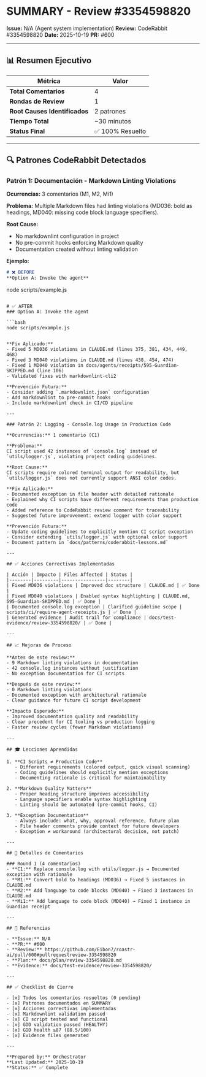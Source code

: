 # SUMMARY - Review #3354598820

**Issue:** N/A (Agent system implementation)
**Review:** CodeRabbit #3354598820
**Date:** 2025-10-19
**PR:** #600

---

## 📊 Resumen Ejecutivo

| Métrica | Valor |
|---------|-------|
| **Total Comentarios** | 4 |
| **Rondas de Review** | 1 |
| **Root Causes Identificados** | 2 patrones |
| **Tiempo Total** | ~30 minutos |
| **Status Final** | ✅ 100% Resuelto |

---

## 🔍 Patrones CodeRabbit Detectados

### Patrón 1: Documentación - Markdown Linting Violations

**Ocurrencias:** 3 comentarios (M1, M2, Mi1)

**Problema:**
Multiple Markdown files had linting violations (MD036: bold as headings, MD040: missing code block language specifiers).

**Root Cause:**
- No markdownlint configuration in project
- No pre-commit hooks enforcing Markdown quality
- Documentation created without linting validation

**Ejemplo:**
```markdown
# ❌ BEFORE
**Option A: Invoke the agent**

```
node scripts/example.js
```

# ✅ AFTER
### Option A: Invoke the agent

```bash
node scripts/example.js
```
```

**Fix Aplicado:**
- Fixed 5 MD036 violations in CLAUDE.md (lines 375, 381, 434, 449, 468)
- Fixed 3 MD040 violations in CLAUDE.md (lines 438, 454, 474)
- Fixed 1 MD040 violation in docs/agents/receipts/595-Guardian-SKIPPED.md (line 106)
- Validated fixes with markdownlint-cli2

**Prevención Futura:**
- Consider adding `.markdownlint.json` configuration
- Add markdownlint to pre-commit hooks
- Include markdownlint check in CI/CD pipeline

---

### Patrón 2: Logging - Console.log Usage in Production Code

**Ocurrencias:** 1 comentario (C1)

**Problema:**
CI script used 42 instances of `console.log` instead of `utils/logger.js`, violating project coding guidelines.

**Root Cause:**
CI scripts require colored terminal output for readability, but `utils/logger.js` does not currently support ANSI color codes.

**Fix Aplicado:**
- Documented exception in file header with detailed rationale
- Explained why CI scripts have different requirements than production code
- Added reference to CodeRabbit review comment for traceability
- Suggested future improvement: extend logger with color support

**Prevención Futura:**
- Update coding guidelines to explicitly mention CI script exception
- Consider extending `utils/logger.js` with optional color support
- Document pattern in `docs/patterns/coderabbit-lessons.md`

---

## ✅ Acciones Correctivas Implementadas

| Acción | Impacto | Files Affected | Status |
|--------|---------|----------------|--------|
| Fixed MD036 violations | Improved doc structure | CLAUDE.md | ✅ Done |
| Fixed MD040 violations | Enabled syntax highlighting | CLAUDE.md, 595-Guardian-SKIPPED.md | ✅ Done |
| Documented console.log exception | Clarified guideline scope | scripts/ci/require-agent-receipts.js | ✅ Done |
| Generated evidence | Audit trail for compliance | docs/test-evidence/review-3354598820/ | ✅ Done |

---

## 📈 Mejoras de Proceso

**Antes de este review:**
- 9 Markdown linting violations in documentation
- 42 console.log instances without justification
- No exception documentation for CI scripts

**Después de este review:**
- 0 Markdown linting violations
- Documented exception with architectural rationale
- Clear guidance for future CI script development

**Impacto Esperado:**
- Improved documentation quality and readability
- Clear precedent for CI tooling vs production logging
- Faster review cycles (fewer Markdown violations)

---

## 🎓 Lecciones Aprendidas

1. **CI Scripts ≠ Production Code**
   - Different requirements (colored output, quick visual scanning)
   - Coding guidelines should explicitly mention exceptions
   - Documenting rationale is critical for maintainability

2. **Markdown Quality Matters**
   - Proper heading structure improves accessibility
   - Language specifiers enable syntax highlighting
   - Linting should be automated (pre-commit hooks, CI)

3. **Exception Documentation**
   - Always include: what, why, approval reference, future plan
   - File header comments provide context for future developers
   - Exception ≠ workaround (architectural decision, not patch)

---

## 📝 Detalles de Comentarios

### Round 1 (4 comentarios)
- **C1:** Replace console.log with utils/logger.js → Documented exception with rationale
- **M1:** Convert bold to headings (MD036) → Fixed 5 instances in CLAUDE.md
- **M2:** Add language to code blocks (MD040) → Fixed 3 instances in CLAUDE.md
- **Mi1:** Add language to code block (MD040) → Fixed 1 instance in Guardian receipt

---

## 🔗 Referencias

- **Issue:** N/A
- **PR:** #600
- **Review:** https://github.com/Eibon7/roastr-ai/pull/600#pullrequestreview-3354598820
- **Plan:** docs/plan/review-3354598820.md
- **Evidence:** docs/test-evidence/review-3354598820/

---

## ✅ Checklist de Cierre

- [x] Todos los comentarios resueltos (0 pending)
- [x] Patrones documentados en SUMMARY
- [x] Acciones correctivas implementadas
- [x] Markdownlint validation passed
- [x] CI script tested and functional
- [x] GDD validation passed (HEALTHY)
- [x] GDD health ≥87 (88.5/100)
- [x] Evidence files generated

---

**Prepared by:** Orchestrator
**Last Updated:** 2025-10-19
**Status:** ✅ Complete
